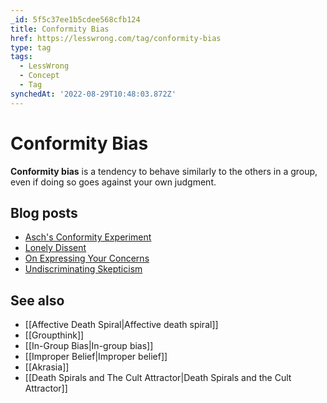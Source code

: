 ```yaml
---
_id: 5f5c37ee1b5cdee568cfb124
title: Conformity Bias
href: https://lesswrong.com/tag/conformity-bias
type: tag
tags:
  - LessWrong
  - Concept
  - Tag
synchedAt: '2022-08-29T10:48:03.872Z'
---
```

# Conformity Bias

**Conformity bias** is a tendency to behave similarly to the others in a group, even if doing so goes against your own judgment.

## Blog posts

*   [Asch's Conformity Experiment](http://lesswrong.com/lw/m9/aschs_conformity_experiment/)
*   [Lonely Dissent](http://lesswrong.com/lw/mb/lonely_dissent/)
*   [On Expressing Your Concerns](http://lesswrong.com/lw/ma/on_expressing_your_concerns/)
*   [Undiscriminating Skepticism](http://lesswrong.com/lw/1ww/undiscriminating_skepticism/)

## See also

*   [[Affective Death Spiral|Affective death spiral]]
*   [[Groupthink]]
*   [[In-Group Bias|In-group bias]]
*   [[Improper Belief|Improper belief]]
*   [[Akrasia]]
*   [[Death Spirals and The Cult Attractor|Death Spirals and the Cult Attractor]]